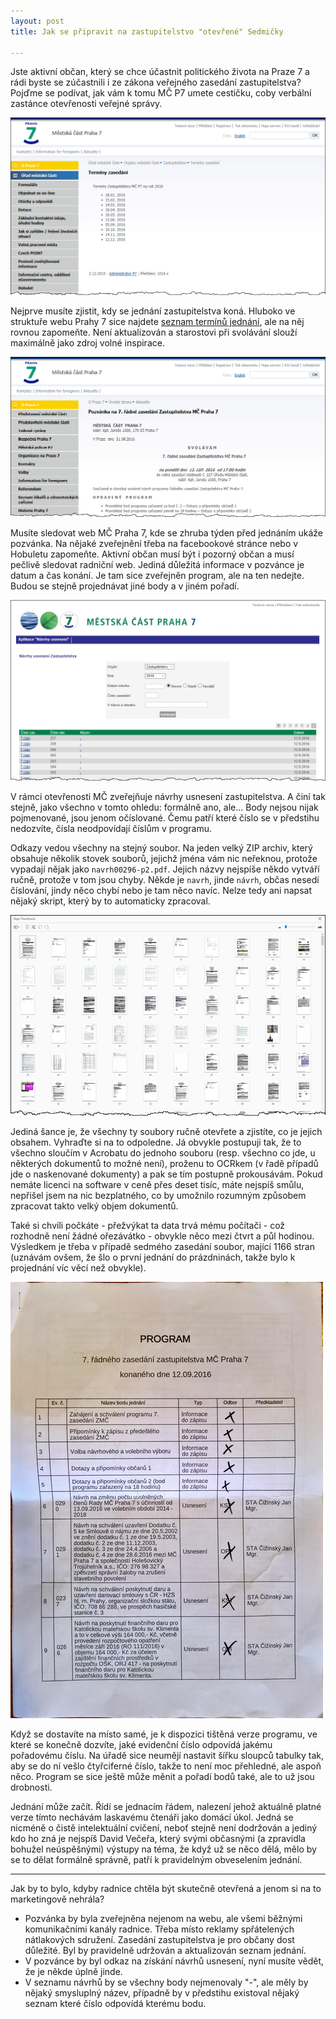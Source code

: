```yaml
---
layout: post
title: Jak se připravit na zastupitelstvo "otevřené" Sedmičky

---
```


Jste aktivní občan, který se chce účastnit politického života na Praze 7 a rádi byste se zúčastnili i ze zákona veřejného zasedání zastupitelstva? Pojďme se podívat, jak vám k tomu MČ P7 umete cestičku, coby verbální zastánce otevřenosti veřejné správy.

![Přehled termínů jednání zastupitelstva](/files/2016-09-17-prehled-terminu.png)

Nejprve musíte zjistit, kdy se jednání zastupitelstva koná. Hluboko ve struktuře webu Prahy 7 sice najdete [seznam termínů jednání](http://www.praha7.cz/Urad-mestske-casti/Organy-mestske-casti-/Zastupitelstvo/area1935), ale na něj rovnou zapomeňte. Není aktualizován a starostovi při svolávání slouží maximálně jako zdroj volné inspirace.

![Pozvánka na jednání](/files/2016-09-17-pozvanka.png)

Musíte sledovat web MČ Praha 7, kde se zhruba týden před jednáním ukáže pozvánka. Na nějaké zveřejnění třeba na facebookové stránce nebo v Hobuletu zapomeňte. Aktivní občan musí být i pozorný občan a musí pečlivě sledovat radniční web. Jediná důležitá informace v pozvánce je datum a čas konání. Je tam sice zveřejněn program, ale na ten nedejte. Budou se stejně projednávat jiné body a v jiném pořadí.

![Návrhy usnesení](/files/2016-09-17-navrhy.png)

V rámci otevřenosti MČ zveřejňuje návrhy usnesení zastupitelstva. A činí tak stejně, jako všechno v tomto ohledu: formálně ano, ale... Body nejsou nijak pojmenované, jsou jenom očíslované. Čemu patří které číslo se v předstihu nedozvíte, čísla neodpovídají číslům v programu. 

Odkazy vedou všechny na stejný soubor. Na jeden velký ZIP archiv, který obsahuje několik stovek souborů, jejichž jména vám nic neřeknou, protože vypadají nějak jako `navrh00296-p2.pdf`. Jejich názvy nejspíše někdo vytváří ručně, protože v tom jsou chyby. Někde je `navrh`, jinde `návrh`, občas nesedí číslování, jindy něco chybí nebo je tam něco navíc. Nelze tedy ani napsat nějaký skript, který by to automaticky zpracoval.

![Podklady - zhruba jedna dvacetina](/files/2016-09-17-podklady.png)

Jediná šance je, že všechny ty soubory ručně otevřete a zjistíte, co je jejich obsahem. Vyhraďte si na to odpoledne. Já obvykle postupuji tak, že to všechno sloučím v Acrobatu do jednoho souboru (resp. všechno co jde, u některých dokumentů to možné není), proženu to OCRkem (v řadě případů jde o naskenované dokumenty) a pak se tím postupně prokousávám. Pokud nemáte licenci na software v ceně přes deset tisíc, máte nejspíš smůlu, nepřišel jsem na nic bezplatného, co by umožnilo rozumným způsobem zpracovat takto velký objem dokumentů.

Také si chvíli počkáte - přežvýkat ta data trvá mému počítači - což rozhodně není žádné ořezávátko - obvykle něco mezi čtvrt a půl hodinou. Výsledkem je třeba v případě sedmého zasedání soubor, mající 1166 stran (uznávám ovšem, že šlo o první jednání do prázdninách, takže bylo k projednání víc věcí než obvykle).

![Program na místě](/files/2016-09-17-program.jpg)

Když se dostavíte na místo samé, je k dispozici tištěná verze programu, ve které se konečně dozvíte, jaké evidenční číslo odpovídá jakému pořadovému číslu. Na úřadě sice neumějí nastavit šířku sloupců tabulky tak, aby se do ní vešlo čtyřciferné číslo, takže to není moc přehledné, ale aspoň něco. Program se sice ještě může měnit a pořadí bodů také, ale to už jsou drobnosti.

Jednání může začít. Řídí se jednacím řádem, nalezení jehož aktuálně platné verze tímto nechávám laskavému čtenáři jako domácí úkol. Jedná se nicméně o čistě intelektuální cvičení, neboť stejně není dodržován a jediný kdo ho zná je nejspíš David Večeřa, který svými občasnými (a zpravidla bohužel neúspěšnými) výstupy na téma, že když už se něco dělá, mělo by se to dělat formálně správně, patří k pravidelným obveselením jednání.

---

Jak by to bylo, kdyby radnice chtěla být skutečně otevřená a jenom si na to marketingově nehrála?

* Pozvánka by byla zveřejněna nejenom na webu, ale všemi běžnými komunikačními kanály radnice. Třeba místo reklamy spřátelených nátlakových sdružení. Zasedání zastupitelstva je pro občany dost důležité. Byl by pravidelně udržován a aktualizován seznam jednání.
* V pozvánce by byl odkaz na získání návrhů usnesení, nyní musíte vědět, že je někde úplně jinde.
* V seznamu návrhů by se všechny body nejmenovaly "-", ale měly by nějaký smysluplný název, případně by v předstihu existoval nějaký seznam které číslo odpovídá kterému bodu.